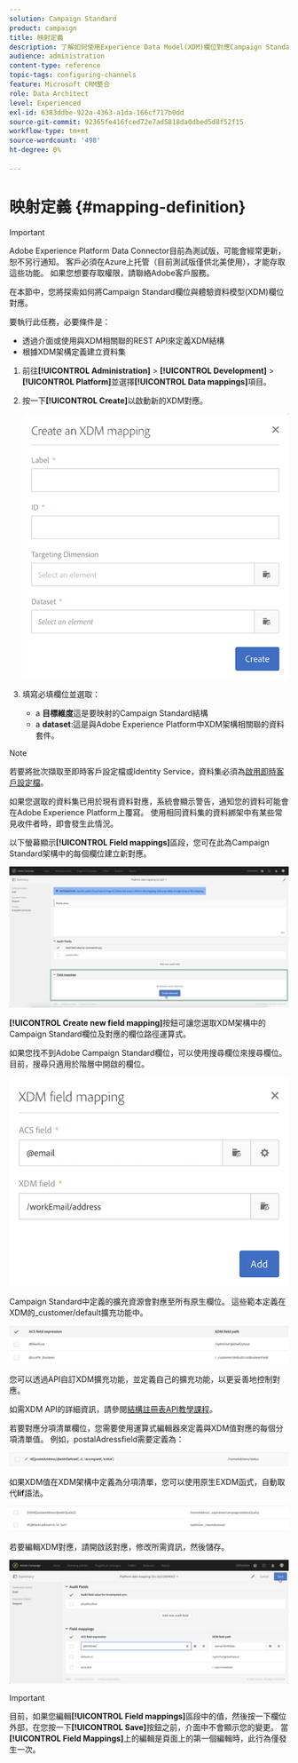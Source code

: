 ```yaml
---
solution: Campaign Standard
product: campaign
title: 映射定義
description: 了解如何使用Experience Data Model(XDM)欄位對應Campaign Standard欄位。
audience: administration
content-type: reference
topic-tags: configuring-channels
feature: Microsoft CRM整合
role: Data Architect
level: Experienced
exl-id: 6383ddbe-922a-4363-a1da-166cf717b0dd
source-git-commit: 92365fe416fced72e7ad5818da0dbed5d8f52f15
workflow-type: tm+mt
source-wordcount: '498'
ht-degree: 0%

---
```


# 映射定義 {#mapping-definition}

>[!IMPORTANT]
>
>Adobe Experience Platform Data Connector目前為測試版，可能會經常更新，恕不另行通知。 客戶必須在Azure上托管（目前測試版僅供北美使用），才能存取這些功能。 如果您想要存取權限，請聯絡Adobe客戶服務。

在本節中，您將探索如何將Campaign Standard欄位與體驗資料模型(XDM)欄位對應。

要執行此任務，必要條件是：

* 透過介面或使用與XDM相關聯的REST API來定義XDM結構
* 根據XDM架構定義建立資料集

1. 前往&#x200B;**[!UICONTROL Administration]** > **[!UICONTROL Development]** > **[!UICONTROL Platform]**&#x200B;並選擇&#x200B;**[!UICONTROL Data mappings]**&#x200B;項目。

1. 按一下&#x200B;**[!UICONTROL Create]**&#x200B;以啟動新的XDM對應。

   ![](assets/aep_createmapping.png)

1. 填寫必填欄位並選取：

   * a **目標維度**&#x200B;這是要映射的Campaign Standard結構
   * a **dataset**:這是與Adobe Experience Platform中XDM架構相關聯的資料套件。

>[!NOTE]
>
>若要將批次擷取至即時客戶設定檔或Identity Service，資料集必須為[啟用即時客戶設定檔](https://experienceleague.adobe.com/docs/experience-platform/rtcdp/intro/get-started.html)。
>
>如果您選取的資料集已用於現有資料對應，系統會顯示警告，通知您的資料可能會在Adobe Experience Platform上覆寫。 使用相同資料集的資料綁架中有某些常見收件者時，即會發生此情況。

以下螢幕顯示&#x200B;**[!UICONTROL Field mappings]**&#x200B;區段，您可在此為Campaign Standard架構中的每個欄位建立新對應。

![](assets/aep_fieldmappings.png)

**[!UICONTROL Create new field mapping]**&#x200B;按鈕可讓您選取XDM架構中的Campaign Standard欄位及對應的欄位路徑運算式。

如果您找不到Adobe Campaign Standard欄位，可以使用搜尋欄位來搜尋欄位。 目前，搜尋只適用於階層中開啟的欄位。

![](assets/aep_mapfield.png)

Campaign Standard中定義的擴充資源會對應至所有原生欄位。 這些範本定義在XDM的_customer/default擴充功能中。

![](assets/aep_fieldscusmapping.png)

您可以透過API自訂XDM擴充功能，並定義自己的擴充功能，以更妥善地控制對應。

如需XDM API的詳細資訊，請參閱[結構註冊表API教學課程](https://experienceleague.adobe.com/docs/experience-platform/xdm/api/getting-started.html)。

若要對應分項清單欄位，您需要使用運算式編輯器來定義與XDM值對應的每個分項清單值。 例如，postalAdressfield需要定義為：

![](assets/aep_enummapping.png)

如果XDM值在XDM架構中定義為分項清單，您可以使用原生EXDM函式，自動取代&#x200B;**lif**&#x200B;語法。

![](assets/aep_enummappingexdm.png)

若要編輯XDM對應，請開啟該對應，修改所需資訊，然後儲存。

![](assets/aep_editmapping.png)

>[!IMPORTANT]
>
>目前，如果您編輯&#x200B;**[!UICONTROL Field mappings]**&#x200B;區段中的值，然後按一下欄位外部，在您按一下&#x200B;**[!UICONTROL Save]**&#x200B;按鈕之前，介面中不會顯示您的變更。 當&#x200B;**[!UICONTROL Field Mappings]**&#x200B;上的編輯是頁面上的第一個編輯時，此行為僅發生一次。
